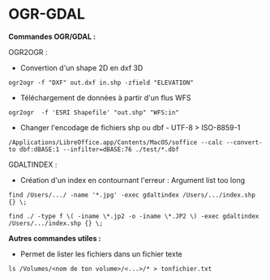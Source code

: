 OGR-GDAL
========

**Commandes OGR/GDAL :**

OGR2OGR :
- Convertion d'un shape 2D en dxf 3D
```
ogr2ogr -f "DXF" out.dxf in.shp -zfield "ELEVATION"
```
- Téléchargement de données à partir d'un flus WFS
```
ogr2ogr  -f 'ESRI Shapefile' "out.shp" "WFS:in"
```
- Changer l'encodage de fichiers shp ou dbf - UTF-8 > ISO-8859-1
```
/Applications/LibreOffice.app/Contents/MacOS/soffice --calc --convert-to dbf:dBASE:1 --infilter=dBASE:76 ./test/*.dbf
```

GDALTINDEX :
- Création d'un index en contournant l'erreur : Argument list too long 
```
find /Users/.../ -name '*.jpg' -exec gdaltindex /Users/.../index.shp {} \;
```
```
find ./ -type f \( -iname \*.jp2 -o -iname \*.JP2 \) -exec gdaltindex /Users/.../index.shp {} \;
```

**Autres commandes utiles :** 
- Permet de lister les fichiers dans un fichier texte
```
ls /Volumes/<nom de ton volume>/<...>/* > tonfichier.txt
```
